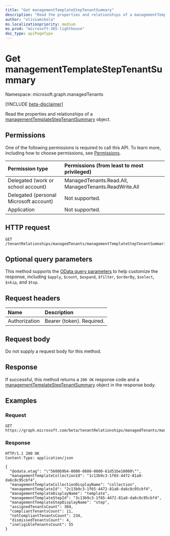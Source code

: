 ```yaml
---
title: "Get managementTemplateStepTenantSummary"
description: "Read the properties and relationships of a managementTemplateStepTenantSummary object."
author: "oliviamikola"
ms.localizationpriority: medium
ms.prod: "microsoft-365-lighthouse"
doc_type: apiPageType
---
```


# Get managementTemplateStepTenantSummary
Namespace: microsoft.graph.managedTenants

[!INCLUDE [beta-disclaimer](../../includes/beta-disclaimer.md)]

Read the properties and relationships of a [managementTemplateStepTenantSummary](../resources/managedtenants-managementtemplatesteptenantsummary.md) object.

## Permissions
One of the following permissions is required to call this API. To learn more, including how to choose permissions, see [Permissions](/graph/permissions-reference).

|Permission type|Permissions (from least to most privileged)|
|:---|:---|
|Delegated (work or school account)|ManagedTenants.Read.All, ManagedTenants.ReadWrite.All|
|Delegated (personal Microsoft account)|Not supported.|
|Application|Not supported.|

## HTTP request

<!-- {
  "blockType": "ignored"
}
-->
``` http
GET /tenantRelationships/managedTenants/managementTemplateStepTenantSummaries/{managementTemplateStepTenantSummaryId}
```

## Optional query parameters
This method supports the [OData query parameters](/graph/query-parameters) to help customize the response, including `$apply`, `$count`, `$expand`, `$filter`, `$orderBy`, `$select`, `$skip`, and `$top`.

## Request headers
|Name|Description|
|:---|:---|
|Authorization|Bearer {token}. Required.|

## Request body
Do not supply a request body for this method.

## Response

If successful, this method returns a `200 OK` response code and a [managementTemplateStepTenantSummary](../resources/managedtenants-managementtemplatesteptenantsummary.md) object in the response body.

## Examples

### Request

``` http
GET https://graph.microsoft.com/beta/tenantRelationships/managedTenants/managementTemplateStepTenantSummaries/{managementTemplateStepTenantSummaryId}
```

### Response
<!-- {
  "blockType": "response",
  "truncated": true,
  "@odata.type": "microsoft.graph.managedTenants.managementTemplateStepTenantSummary"
}
-->
``` http
HTTP/1.1 200 OK
Content-Type: application/json

{
  "@odata.etag": "\"5600b9b4-0000-0800-0000-61d51be10000\"",
  "managementTemplateCollectionId": "1c13b9c3-1f65-4472-81a8-da6c8c95cbf4",
  "managementTemplateCollectionDisplayName": "collection",
  "managementTemplateId": "2c13b9c3-1f65-4472-81a8-da6c8c95cbf4",
  "managementTemplateDisplayName": "template",
  "managementTemplateStepId": "3c13b9c3-1f65-4472-81a8-da6c8c95cbf4",
  "managementTemplateStepDisplayName": "step",
  "assignedTenantsCount": 304,
  "compliantTenantsCount": 11,
  "notCompliantTenantsCount": 234,
  "dismissedTenantsCount": 4,
  "ineligibleTenantsCount": 55
}
```
